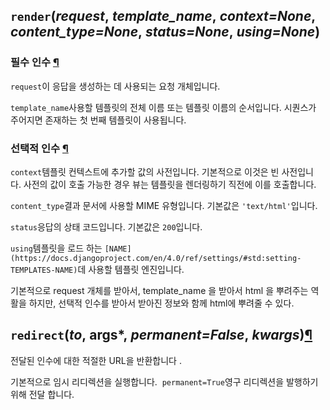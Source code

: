 ## `render`(*request*, *template_name*, *context=None*, *content_type=None*, *status=None*, *using=None*)

### 필수 인수 [¶](https://docs.djangoproject.com/en/4.0/topics/http/shortcuts/#required-arguments)

`request`이 응답을 생성하는 데 사용되는 요청 개체입니다.

`template_name`사용할 템플릿의 전체 이름 또는 템플릿 이름의 순서입니다. 시퀀스가 주어지면 존재하는 첫 번째 템플릿이 사용됩니다.

### 선택적 인수 [¶](https://docs.djangoproject.com/en/4.0/topics/http/shortcuts/#optional-arguments)

`context`템플릿 컨텍스트에 추가할 값의 사전입니다. 기본적으로 이것은 빈 사전입니다. 사전의 값이 호출 가능한 경우 뷰는 템플릿을 렌더링하기 직전에 이를 호출합니다.

`content_type`결과 문서에 사용할 MIME 유형입니다. 기본값은 `'text/html'`입니다.

`status`응답의 상태 코드입니다. 기본값은 `200`입니다.

`using`템플릿을 로드 하는 `[NAME](https://docs.djangoproject.com/en/4.0/ref/settings/#std:setting-TEMPLATES-NAME)`데 사용할 템플릿 엔진입니다.

기본적으로 request 개체를 받아서, template_name 을 받아서 html 을 뿌려주는 역활을 하지만, 선택적 인수를 받아서 받아진 정보와 함께 html에 뿌려줄 수 있다.

## `redirect`(*to*, args*, *permanent=False*, *kwargs*)[¶](https://docs.djangoproject.com/en/4.0/topics/http/shortcuts/#django.shortcuts.redirect)

전달된 인수에 대한 적절한 URL을 반환합니다 .

기본적으로 임시 리디렉션을 실행합니다. 
`permanent=True`영구 리디렉션을 발행하기 위해 전달 합니다.